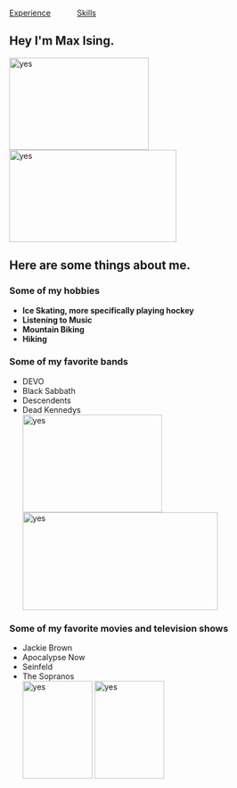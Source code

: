 <!DOCTYPE html>
<html>
  <p><a href="./Experience.md">Experience</a> &nbsp; &nbsp; &nbsp; &nbsp; &nbsp; &nbsp;<a href="./Skills.md">Skills</a></p>
<head>
<h2>Hey I'm Max Ising.</h2>
</head>
<body>
<img src="https://brand.missouri.edu/wp-content/uploads/2024/11/PrimarySigs-2-1.jpg" alt="yes" width="250" height="165"> <img src="https://www.esri.com/is/image/esri/mts-ypn-swag?qlt=82&ts=1746653656976&fmt=png-alpha&dpr=off" alt="yes" width="300" height="165">
<h2>Here are some things about me.</h2>
<h3>Some of my hobbies</h3>
<ul>
  <li><b>Ice Skating, more specifically playing hockey</b></li>
  <li><b>Listening to Music</b></li>
  <li><b>Mountain Biking</b></li>
  <li><b>Hiking</b></li>
</ul>
<h3>Some of my favorite bands</h3>
<ul>
  <li>DEVO</li>
  <li>Black Sabbath</li>
  <li>Descendents</li>
  <li>Dead Kennedys</li>
  <img src="https://static.wikia.nocookie.net/logopedia/images/3/3f/Devo_normal_1978.png/revision/latest/scale-to-width-down/250?cb=20200502181311" alt="yes" width="250" height="175"> <img src="https://1000logos.net/wp-content/uploads/2023/05/Dead-Kennedys-Logo.png" alt="yes" width="350" height="175">
</ul>
<h3>Some of my favorite movies and television shows</h3>
<ul>
  <li>Jackie Brown</li>
  <li>Apocalypse Now</li>
  <li>Seinfeld</li>
  <li>The Sopranos</li>
    <img src="https://resizing.flixster.com/-XZAfHZM39UwaGJIFWKAE8fS0ak=/v3/t/assets/p20356_p_v10_ad.jpg" alt="yes" width="125" height="175"> <img src="https://encrypted-tbn3.gstatic.com/images?q=tbn:ANd9GcShuy-DgE0rAEZNDSE0Dnt3Ohv7oYFdwn0QBFqQcO3PGOFpzBQTW2Rqg3WamPmFadSWImnL" alt="yes" width="125" height="175">
</ul> 
</body>
</html>
